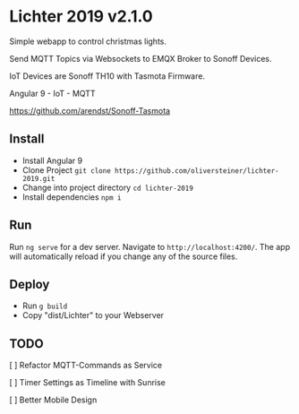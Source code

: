 # Lichter 2019 v2.1.0

Simple webapp to control christmas lights.

Send MQTT Topics via Websockets to EMQX Broker to Sonoff Devices.

IoT Devices are Sonoff TH10 with Tasmota Firmware.

Angular 9 - IoT -  MQTT

https://github.com/arendst/Sonoff-Tasmota



## Install
- Install Angular 9
- Clone Project `git clone https://github.com/oliversteiner/lichter-2019.git`
- Change into project directory `cd lichter-2019`
- Install dependencies `npm i`

## Run 
Run `ng serve` for a dev server. 
Navigate to `http://localhost:4200/`. 
The app will automatically reload if you change any of the source files.

## Deploy
- Run `g build`
- Copy "dist/Lichter" to your Webserver


## TODO

[ ] Refactor MQTT-Commands as Service

[ ] Timer Settings as Timeline with Sunrise

[ ] Better Mobile Design

